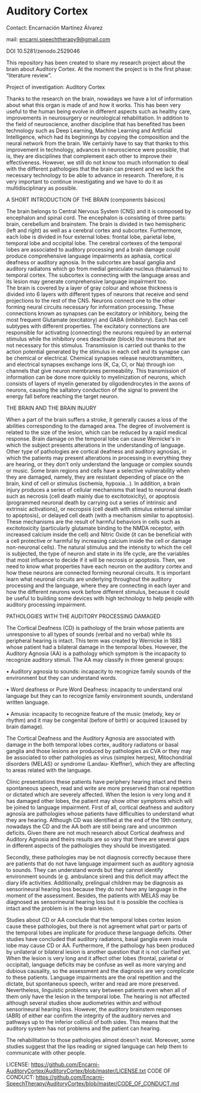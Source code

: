# Auditory Cortex
Contact: Encarnación Martínez Álvarez

mail: encarni.speechtherapy9@gmail.com

DOI 10.5281/zenodo.2529046 

This repository has been created to share my research project about the brain about Auditory Cortex.  At the moment the project is in the first phase: “literature review”. 

Project of investigation: Auditory Cortex

Thanks to the research on the brain, nowadays we have a lot of information about what this organ is made of and how it works. This has been very useful to the human being evolve in different aspects such as healthy care, improvements in neurosurgery or neurological rehabilitation. In addition to the field of neuroscience, another discipline that has benefited has been technology such as Deep Learning, Machine Learning and Artificial Intelligence, which had its beginnings by copying the composition and the neural network from the brain. We certainly have to say that thanks to this improvement in technology, advances in neuroscience were possible, that is, they are disciplines that complement each other to improve their effectiveness. However, we still do not know too much information to deal with the different pathologies that the brain can present and we lack the necessary technology to be able to advance in research. Therefore, it is very important to continue investigating and we have to do it as multidisciplinary as possible. 

A SHORT INTRODUCTION OF THE BRAIN (components básicos)

The brain belongs to Central Nervous System (CNS) and it is composed by encephalon and spinal cord. The encephalon is consisting of three parts: brain, cerebellum and brainstem. The brain is divided in two hemispheric (left and right) as well as a cerebral cortex and subcortex. Furthermore, each lobe is divided in four external lobes: frontal lobe, parietal lobe, temporal lobe and occipital lobe. The cerebral cortexes of the temporal lobes are associated to auditory processing and a brain damage could produce comprehensive language impairments as aphasia, cortical deafness or auditory agnosia. In the subcortex are basal ganglia and auditory radiatons which go from medial geniculate nucleus (thalamus) to temporal cortex. The subcortex is connecting with the language areas and its lesion may generate comprehensive language impairment too.  
The brain is covered by a layer of gray colour and whose thickness is divided into 6 layers with different types of neurons that receive and send projections to the rest of the CNS. Neurons connect one to the other forming neural circuits necessary for information processing. These connections known as synapses can be excitatory or inhibitory, being the most frequent Glutamate (excitatory) and GABA (inhibitory). Each has cell subtypes with different properties. The excitatory connections are responsible for activating (connecting) the neurons required by an external stimulus while the inhibitory ones deactivate (block) the neurons that are not necessary for this stimulus.
Transmission is carried out thanks to the action potential generated by the stimulus in each cell and its synapse can be chemical or electrical. Chemical synapses release neurotransmitters, and electrical synapses exchange ions (K, Ca, Cl, or Na) through ion channels that give neuron membranes permeability. This transmission of information can be done more quickly to myelinization of neurons, which consists of layers of myelin generated by oligodendrocytes in the axons of neurons, causing the saltatory conduction of the signal to prevent the energy fall before reaching the target neuron.

THE BRAIN AND THE BRAIN INJURY

When a part of the brain suffers a stroke, it generally causes a loss of the abilities corresponding to the damaged area. The degree of involvement is related to the size of the lesion, which can be reduced by a rapid medical response. Brain damage on the temporal lobe can cause Wernicke's in which the subject presents alterations in the understanding of language. Other type of pathologies are cortical deafness and auditory agnosias, in which the patients may present alterations in processing in everything they are hearing, or they don’t only understand the language or complex sounds or music. Some brain regions and cells have a selective vulnerability when they are damaged, namely, they are resistant depending of place on the brain, kind of cell or stimulus (ischemia, hypoxia...). 
In addition, a brain injury produces a series of cellular mechanisms that lead to neuronal death such as necrosis (cell death mainly due to excitotoxicity), or apoptosis (programmed neuronal death by carrying out a series of intrinsic and extrinsic activations), or necropsis (cell death with stimulus external similar to apoptosis), or delayed cell death (with a mechanism similar to apoptosis). These mechanisms are the result of harmful behaviors in cells such as excitotoxicity (particularly glutamate binding to the NMDA receptor, with increased calcium inside the cell) and Nitric Oxide (it can be beneficial with a cell protective or harmful by increasing calcium inside the cell or damage non-neuronal cells). The natural stimulus and the intensity to which the cell is subjected, the type of neuron and state in its life cycle, are the variables that most influence to decide if it will be necrosis or apoptosis. 
Then, we need to know what properties have each neuron on the auditory cortex and how these neurons are connected forming neuronal circuits. It is important learn what neuronal circuits are underlying throughout the auditory processing and the language, where they are connecting in each layer and how the different neurons work before different stimulus,  because it could be useful to building some devices with high technology to help people with auditory processing impairment.

PATHOLOGIES WITH THE AUDITORY PROCESSING DAMAGED

The Cortical Deafness (CD) is pathology of the brain whose patients are unresponsive to all types of sounds (verbal and no verbal) while its peripheral hearing is intact. This term was created by Wernicke in 1883 whose patient had a bilateral damage in the temporal lobes. However, the Auditory Agnosia (AA) is a pathology which symptom is the incapacity to recognize auditory stimuli. The AA may classify in three general groups:

•	Auditory agnosia to sounds: incapacity to recognize family sounds of the environment but they can understand words.

•	Word deafness or Pure Word Deafness: incapacity to understand oral language but they can to recognize family environment sounds, understand written language.

•	Amusia: incapacity to recognize feature of the music (melody, key or rhythm) and it may be congenital (before of birth) or acquired (caused by brain damage). 

The Cortical Deafness and the Auditory Agnosia are associated with damage in the both temporal lobes cortex, auditory radiatons or basal ganglia and those lesions are produced by pathologies as CVA or they may be associated to other pathologies as virus (simplex herpes), Mitochondrial disorders (MELAS) or syndrome (Landau- Kleffner), which they are affecting to areas related with the language. 

Clinic presentations these patients have periphery hearing intact and theirs spontaneous speech, read and write are more preserved than oral repetition or dictated which are severely affected. When the lesion is very long and it has damaged other lobes, the patient may show other symptoms which will be joined to language impairment.
First of all, cortical deafness and auditory agnosia are pathologies whose patients have difficulties to understand what they are hearing. Although CD was identified at the end of the 19th century, nowadays the CD and the AA both are still being rare and uncommon deficits. Given there are not much research about Cortical deafness and Auditory Agnosia and theirs results are so vary that there are several gaps in different aspects of the pathologies they should be investigated.

Secondly, these pathologies may be not diagnosis correctly because there are patients that do not have language impairment such as auditory agnosia to sounds. They can understand words but they cannot identify environment sounds (e g. ambulance siren) and this deficit may affect the diary life activities. Additionally, prelingual children may be diagnosis as sensorineural hearing loss because they do not have any language in the moment of the assessment. Besides, the patients with MELAS may be diagnosed as sensorineural hearing loss but it is possible the cochlea is intact and the problem is in the brain lesion. 

Studies about CD or AA conclude that the temporal lobes cortex lesion cause these pathologies, but there is not agreement what part or parts of the temporal lobes are implicate for produce these language deficits. Other studies have concluded that auditory radiatons, basal ganglia even insula lobe may cause CD or AA. Furthermore, if the pathology has been produced by unilateral or bilateral lesion is another question that it is not clarified yet. When the lesion is very long and it affect other lobes (frontal, parietal or occipital), language deficits may be confuse as well as more varying and dubious causality, so the assessment and the diagnosis are very complicate to these patients. Language impairments are the oral repetition and the dictate, but spontaneous speech, writer and read are more preserved. Nevertheless, linguistic problems vary between patients even when all of them only have the lesion in the temporal lobe. The hearing is not affected although several studies show audiometries within and without sensorineural hearing loss. However, the auditory brainstem responses (ABR) of either ear confirm the integrity of the auditory nerves and pathways up to the inferior colliculi of both sides. This means that the auditory system has not problems and the patient can hearing. 

The rehabilitation to those pathologies almost doesn't exist. Moreover, some studies suggest that the lips reading or signed language can help them to communicate with other people.


LICENSE: https://github.com/Encarni-AuditoryCortex/AuditoryCortex/blob/master/LICENSE.txt
CODE OF CONDUCT: https://github.com/Encarni-SpeechTherapy/AuditoryCortex/blob/master/CODE_OF_CONDUCT.md


      




  
 

 

